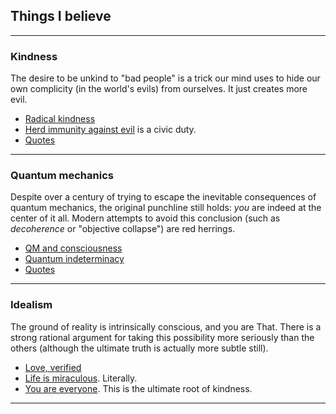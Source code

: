 
## Things I believe

---

### Kindness

The desire to be unkind to "bad people" is a trick our mind uses to hide our own complicity (in the world's evils) from ourselves. It just creates more evil.

* [Radical kindness](radical-kindness/radical-kindness.md)
* [Herd immunity against evil](radical-kindness/herd-immunity.md) is a civic duty.
* [Quotes](radical-kindness/kindness-quotes.md)

---

### Quantum mechanics

Despite over a century of trying to escape the inevitable consequences of quantum mechanics, the original punchline still holds: _you_ are indeed at the center of it all. Modern attempts to avoid this conclusion (such as _decoherence_ or "objective collapse") are red herrings.

* [QM and consciousness](quantum/qm-and-consciousness.md)
* [Quantum indeterminacy](quantum/quantum-indeterminacy.md)
* [Quotes](quantum/qm-quotes.md)

---

### Idealism

The ground of reality is intrinsically conscious, and you are That. There is a strong rational argument for taking this possibility more seriously than the others (although the ultimate truth is actually more subtle still).

* [Love, verified](philosophy/love-verified.md)
* [Life is miraculous](philosophy/life-is-miraculous.md). Literally.
* [You are everyone](philosophy/you-are-everyone.md). This is the ultimate root of kindness.

---